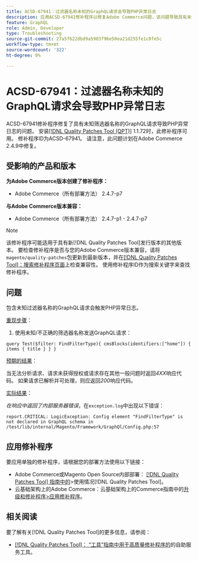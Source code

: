 ```yaml
---
title: ACSD-67941：过滤器名称未知的GraphQL请求会导致PHP异常日志
description: 应用ACSD-67941修补程序以修复Adobe Commerce问题，该问题导致具有未知过滤器名称的GraphQL请求产生PHP异常日志。
feature: GraphQL
role: Admin, Developer
type: Troubleshooting
source-git-commit: 27a5f622dbd9a5903f96e50ea21d255fe1c0fe5c
workflow-type: tm+mt
source-wordcount: '322'
ht-degree: 0%

---
```



# ACSD-67941：过滤器名称未知的GraphQL请求会导致PHP异常日志

ACSD-67941修补程序修复了具有未知筛选器名称的GraphQL请求导致PHP异常日志的问题。 安装[[!DNL Quality Patches Tool (QPT)]](/help/tools/quality-patches-tool/quality-patches-tool-to-self-serve-quality-patches.md) 1.1.72时，此修补程序可用。 修补程序ID为ACSD-67941。 请注意，此问题计划在Adobe Commerce 2.4.9中修复。

## 受影响的产品和版本

**为Adobe Commerce版本创建了修补程序：**

* Adobe Commerce（所有部署方法） 2.4.7-p7

**与Adobe Commerce版本兼容：**

* Adobe Commerce（所有部署方法） 2.4.7-p1 - 2.4.7-p7

>[!NOTE]
>
>该修补程序可能适用于具有新[!DNL Quality Patches Tool]发行版本的其他版本。 要检查修补程序是否与您的Adobe Commerce版本兼容，请将`magento/quality-patches`包更新到最新版本，并在[[!DNL Quality Patches Tool]：搜索修补程序页面](https://experienceleague.adobe.com/tools/commerce-quality-patches/index.html?lang=zh-Hans)上检查兼容性。 使用修补程序ID作为搜索关键字来查找修补程序。

## 问题

包含未知过滤器名称的GraphQL请求会触发PHP异常日志。

<u>重现步骤</u>：

1. 使用未知/不正确的筛选器名称发送GraphQL请求：

```
query Test($filter: FindFilterType){ cmsBlocks(identifiers:["home"]) { items { title } } }
```

<u>预期的结果</u>：

当无法分析请求、请求未获得授权或请求存在其他一般问题时返回&#x200B;*4XX*&#x200B;响应代码。 如果请求已解析并可处理，则应返回&#x200B;*200*&#x200B;响应代码。

<u>实际结果</u>：

*在响应中返回了内部服务器错误*，在`exception.log`中出现以下错误：

```
report.CRITICAL: LogicException: Config element "FindFilterType" is not declared in GraphQL schema in /test/lib/internal/Magento/Framework/GraphQl/Config.php:57
```

## 应用修补程序

要应用单独的修补程序，请根据您的部署方法使用以下链接：

* Adobe Commerce或Magento Open Source内部部署： [[!DNL Quality Patches Tool] 指南中的](/help/tools/quality-patches-tool/usage.md)>使用情况[!DNL Quality Patches Tool]。
* 云基础架构上的Adobe Commerce：云基础架构上的Commerce指南中的[升级和修补程序>应用修补程序](https://experienceleague.adobe.com/docs/commerce-cloud-service/user-guide/develop/upgrade/apply-patches.html?lang=zh-Hans)。

## 相关阅读

要了解有关[!DNL Quality Patches Tool]的更多信息，请参阅：

* [[!DNL Quality Patches Tool]： “工具”指南中用于高质量修补程序的](/help/tools/quality-patches-tool/quality-patches-tool-to-self-serve-quality-patches.md)的自助服务工具。